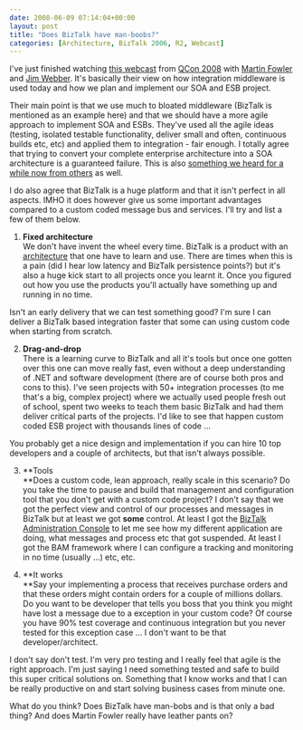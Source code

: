 ```yaml
---
date: 2008-06-09 07:14:04+00:00
layout: post
title: "Does BizTalk have man-boobs?"
categories: [Architecture, BizTalk 2006, R2, Webcast]
---
```


I've just finished watching [this webcast](http://www.infoq.com/presentations/soa-without-esb) from [QCon 2008](http://qcon.infoq.com/sanfrancisco-2008/conference/) with [Martin Fowler](http://martinfowler.com/) and [Jim Webber](http://jim.webber.name/). It's basically their view on how integration middleware is used today and how we plan and implement our SOA and ESB project. 

 

Their main point is that we use much to bloated middleware (BizTalk is mentioned as an example here) and that we should have a more agile approach to implement SOA and ESBs. They've used all the agile ideas (testing, isolated testable functionality, deliver small and often, continuous builds etc, etc) and applied them to integration - fair enough. I totally agree that trying to convert your complete enterprise architecture into a SOA architecture is a guaranteed failure. This is also [something we heard for a while now from others](http://www.microsoft.com/biztalk/solutions/soa/overview.mspx#EZB) as well.

 

I do also agree that BizTalk is a huge platform and that it isn't perfect in all aspects. IMHO it does however give us some important advantages compared to a custom coded message bus and services. I'll try and list a few of them below.

 

  
  1. **Fixed architecture**         
We don't have invent the wheel every time. BizTalk is a product with an [architecture](http://msdn.microsoft.com/en-us/library/aa561521.aspx) that one have to learn and use. There are times when this is a pain (did I hear low latency and BizTalk persistence points?) but it's also a huge kick start to all projects once you learnt it. Once you figured out how you use the products you'll actually have something up and running in no time.         
       
Isn't an early delivery that we can test something good? I'm sure I can deliver a BizTalk based integration faster that some can using custom code when starting from scratch.         

   
  2. **Drag-and-drop**         
There is a learning curve to BizTalk and all it's tools but once one gotten over this one can move really fast, even without a deep understanding of .NET and software development (there are of course both pros and cons to this). I've seen projects with 50+ integration processes (to me that's a big, complex project) where we actually used people fresh out of school, spent two weeks to teach them basic BizTalk and had them deliver critical parts of the projects. I'd like to see that happen custom coded ESB project with thousands lines of code ...         
       
You probably get a nice design and implementation if you can hire 10 top developers and a couple of architects, but that isn't always possible.         

   
  3. **Tools          
**Does a custom code, lean approach, really scale in this scenario? Do you take the time to pause and build that management and configuration tool that you don't get with a custom code project? I don't say that we got the perfect view and control of our processes and messages in BizTalk but at least we got **some** control. At least I got the [BizTalk Administration Console](http://technet.microsoft.com/en-us/library/aa578089.aspx) to let me see how my different application are doing, what messages and process etc that got suspended. At least I got the BAM framework where I can configure a tracking and monitoring in no time (usually ...) etc, etc.   

   
  4. **It works          
**Say your implementing a process that receives purchase orders and that these orders might contain orders for a couple of millions dollars. Do you want to be developer that tells you boss that you think you might have lost a message due to a exception in your custom code? Of course you have 90% test coverage and continuous integration but you never tested for this exception case ... I don't want to be that developer/architect. 
 

I don't say don't test. I'm very pro testing and I really feel that agile is the right approach. I'm just saying I need something tested and safe to build this super critical solutions on. Something that I know works and that I can be really productive on and start solving business cases from minute one.

 

What do you think? Does BizTalk have man-bobs and is that only a bad thing? And does Martin Fowler really have leather pants on?    
